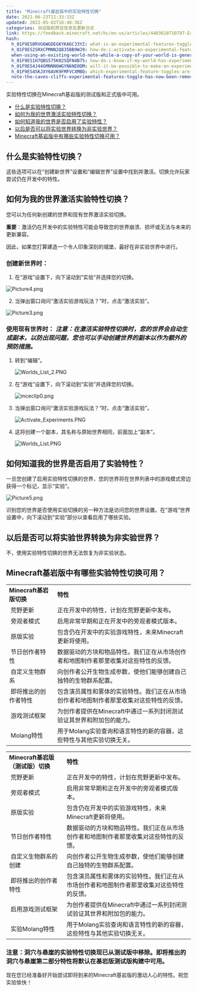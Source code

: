 ```yaml
---
title: "Minecraft基岩版中的实验特性切换"
date: 2021-06-23T11:33:33Z
updated: 2022-05-02T16:48:36Z
categories: 测试版和预览信息及更新日志
link: https://feedback.minecraft.net/hc/en-us/articles/4403610710797-Experimental-Features-Toggle-in-Minecraft-Bedrock-Edition
hash:
  h_01F9ES0RVG6WGDEGKYKA6C33YZ: what-is-an-experimental-features-toggle
  h_01F9ES2SRXCPMNN2Q835BB9WJ9: how-do-i-activate-an-experimental-features-toggle-for-my-world
  when-using-an-existing-world-note-while-a-copy-of-your-world-is-generated-automatically-when-activating-an-experimental-feature-toggle-in-the-event-of-something-going-wrong-youre-also-able-to-create-copies-of-your-world-manually-as-an-extra-precaution.: when-using-an-existing-worldnote-while-a-copy-of-your-world-is-generated-automatically-when-activating-an-experimental-feature-toggle-in-the-event-of-something-going-wrong-youre-also-able-to-create-copies-of-your-world-manually-as-an-extra-precaution
  h_01F9ES1H7QBS575K02SQFN4B75: how-do-i-know-if-my-world-has-experimental-features-enabled
  h_01F9ES4J44GMNNN6WGYN6NE0DM: will-it-be-possible-to-make-an-experimental-world-non-experimental-later
  h_01F9ES4SKJXY6AVK9FMFVCXMBQ: which-experimental-feature-toggles-are-available-in-minecraft-bedrock-edition
  note-the-caves-cliffs-experimental-features-toggle-has-now-been-removed-from-beta.-upcoming-caves-cliffs-part-ii-features-will-now-be-accessible-in-bedrock-edition-beta-builds-by-default.: note-the-caves--cliffs-experimental-features-toggle-has-now-been-removed-from-beta-upcoming-caves--cliffs-part-ii-features-will-now-be-accessible-in-bedrock-edition-beta-builds-by-default
---
```


实验特性切换在Minecraft基岩版的测试版和正式版中可用。

- [什么是实验特性切换？](#what-is-an-experimental-features-toggle)
- [如何为我的世界激活实验特性切换？](#how-do-i-activate-an-experimental-features-toggle-for-my-world)
- [如何知道我的世界是否启用了实验特性？](#how-do-i-know-if-my-world-has-experimental-features-enabled)
- [以后是否可以将实验世界转换为非实验世界？](#will-it-be-possible-to-make-an-experimental-world-non-experimental-later)
- [Minecraft基岩版中有哪些实验特性切换可用？](#which-experimental-feature-toggles-are-available-in-minecraft-bedrock-edition)

## **什么是实验特性切换？**

这些选项可以在“创建新世界”设置和“编辑世界”设置中找到并激活。切换允许玩家尝试仍在开发中的特性。

## **如何为我的世界激活实验特性切换？**

您可以为任何新创建的世界和现有世界激活实验切换。

**重要**：激活仍在开发中的实验特性可能会导致您的世界崩溃、损坏或无法与未来的更新兼容。

因此，如果您打算建造一个令人印象深刻的城堡，最好在非实验世界中进行。

### 创建新世界时：

1. 在“游戏”设置下，向下滚动到“实验”并选择您的切换。

![Picture4.png](https://feedback.minecraft.net/hc/article_attachments/4403610673165/Picture4.png)

2. 当弹出窗口询问“激活实验游戏玩法？”时，点击“激活实验”。

![Picture3.png](https://feedback.minecraft.net/hc/article_attachments/4403606638733/Picture3.png)

### 使用现有世界时： *注意：在激活实验特性切换时，您的世界会自动生成副本，以防出现问题，您也可以手动创建世界的副本以作为额外的预防措施。*

1. 转到“编辑”。

   ![Worlds_List_2.PNG](https://feedback.minecraft.net/hc/article_attachments/4404216888077/Worlds_List_2.PNG)  

2. 在“游戏”设置下，向下滚动到“实验”并选择您的切换。

   ![mceclip0.png](https://feedback.minecraft.net/hc/article_attachments/5944752458125/mceclip0.png)  

3. 当弹出窗口询问“激活实验游戏玩法？”时，点击“激活实验”。

   ![Activate_Experiments.PNG](https://feedback.minecraft.net/hc/article_attachments/4404220900493/Activate_Experiments.PNG)  

4. 这将创建一个副本，其名称与原始世界相同，前面加上“副本”。

   ![Worlds_List.PNG](https://feedback.minecraft.net/hc/article_attachments/4404216889229/Worlds_List.PNG)

## **如何知道我的世界是否启用了实验特性？**

一旦您创建了启用实验特性切换的世界，您的世界将在世界列表中的游戏模式旁边获得一个标记，显示“实验”。

![Picture5.png](https://feedback.minecraft.net/hc/article_attachments/4403606638989/Picture5.png)

识别您的世界是否使用实验切换的另一种方法是访问您的世界设置。在“游戏”世界设置中，向下滚动到“实验”部分以查看启用了哪些实验。

## **以后是否可以将实验世界转换为非实验世界？**

不，使用实验特性切换的世界无法恢复为非实验状态。

## **Minecraft基岩版中有哪些实验特性切换可用？**

|  |  |
|----|----|
| **Minecraft基岩版切换** | **特性** |
|  荒野更新 | 正在开发中的特性，计划在荒野更新中发布。 |
|  旁观者模式 | 启用非常早期和正在开发中的旁观者模式版本。 |
|  原版实验 | 包含仍在开发中的实验游戏特性，未来Minecraft更新将使用。 |
|  节日创作者特性 | 数据驱动的方块和物品特性。我们正在从市场创作者和地图制作者那里收集对这些特性的反馈。 |
|  自定义生物群系 | 向创作者公开生物生成参数，使他们能够创建自己独特的生物群系配置。 |
|  即将推出的创作者特性 | 包含演员属性和雾体的实验特性。我们正在从市场创作者和地图制作者那里收集对这些特性的反馈。 |
|  游戏测试框架 | 为创作者提供在Minecraft中通过一系列封闭测试验证其世界和附加包的能力。 |
|  Molang特性 | 用于Molang实验查询和语言特性的新的容器，这些特性与其他实验切换无关。 |

|  |  |
|----|----|
| **Minecraft基岩版（测试版）切换** | **特性** |
|  荒野更新 | 正在开发中的特性，计划在荒野更新中发布。 |
|  旁观者模式 | 启用非常早期和正在开发中的旁观者模式版本。 |
|  原版实验 | 包含仍在开发中的实验游戏特性，未来Minecraft更新将使用。 |
|  节日创作者特性 | 数据驱动的方块和物品特性。我们正在从市场创作者和地图制作者那里收集对这些特性的反馈。 |
|  自定义生物群系的创建 | 向创作者公开生物生成参数，使他们能够创建自己独特的生物群系配置。 |
|  即将推出的创作者特性 | 包含演员属性和雾体的实验特性。我们正在从市场创作者和地图制作者那里收集对这些特性的反馈。 |
|  启用游戏测试框架 | 为创作者提供在Minecraft中通过一系列封闭测试验证其世界和附加包的能力。 |
|  实验Molang特性 | 用于Molang实验查询和语言特性的新的容器，这些特性与其他实验切换无关。 |

### 注意：洞穴与悬崖的实验特性切换现已从测试版中移除。即将推出的洞穴与悬崖第二部分特性将默认在基岩版测试版构建中可用。

现在您已经准备好开始尝试即将到来的Minecraft基岩版的激动人心的特性。祝您实验愉快！